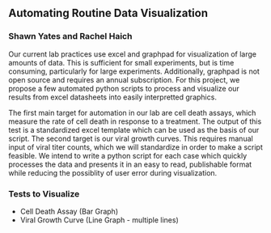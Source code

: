 
## Automating Routine Data Visualization

### Shawn Yates and Rachel Haich
 
Our current lab practices use excel and graphpad for visualization of large amounts of data. This is sufficient for small experiments, but is time consuming, particularly for large
 experiments. Additionally, graphpad is not open source and requires an annual subscription. For this project, we propose a few automated python scripts to process and visualize our results from excel datasheets into easily interpretted graphics.

The first main target for automation in our lab are cell death assays, which measure the rate of cell death in response to a treatment. The output of this test is a standardized excel template which can be used as the basis of our script. The second target is our viral growth curves. This requires manual input of viral titer counts, which we will standardize in order to make a script feasible. We intend to write a python script for each case which quickly processes the data and presents it in an easy to read, publishable format while reducing the possiblity of user error during visualization. 

### Tests to Visualize
-   Cell Death Assay (Bar Graph)
-   Viral Growth Curve (Line Graph - multiple lines) 



